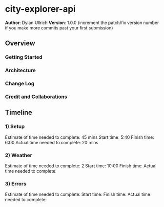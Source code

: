 # city-explorer-api

**Author**: Dylan Ullrich
**Version**: 1.0.0 (increment the patch/fix version number if you make more commits past your first submission)

## Overview


### Getting Started


### Architecture


### Change Log


### Credit and Collaborations

## Timeline

### 1) Setup

Estimate of time needed to complete: 45 mins
Start time: 5:40
Finish time: 6:00
Actual time needed to complete: 20 mins

### 2) Weather

Estimate of time needed to complete: 2
Start time: 10:00
Finish time: 
Actual time needed to complete: 

### 3) Errors

Estimate of time needed to complete: 
Start time: 
Finish time: 
Actual time needed to complete: 
